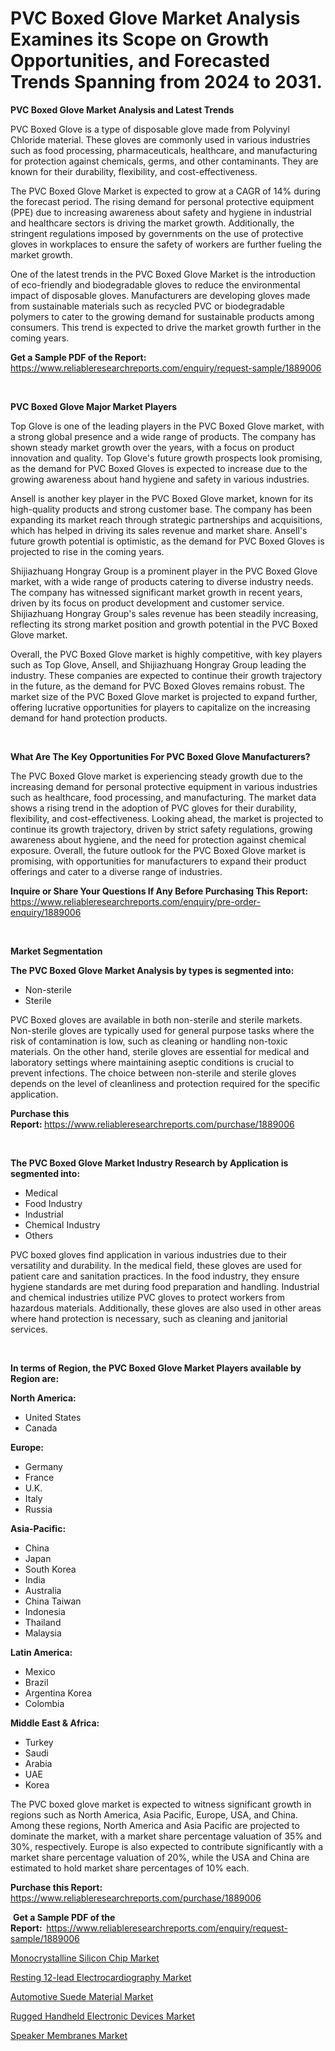 <p><h1>PVC Boxed Glove Market Analysis Examines its Scope on Growth Opportunities, and Forecasted Trends Spanning from 2024 to 2031.</h1></p><p><strong>PVC Boxed Glove Market Analysis and Latest Trends</strong></p>
<p><p>PVC Boxed Glove is a type of disposable glove made from Polyvinyl Chloride material. These gloves are commonly used in various industries such as food processing, pharmaceuticals, healthcare, and manufacturing for protection against chemicals, germs, and other contaminants. They are known for their durability, flexibility, and cost-effectiveness.</p><p>The PVC Boxed Glove Market is expected to grow at a CAGR of 14% during the forecast period. The rising demand for personal protective equipment (PPE) due to increasing awareness about safety and hygiene in industrial and healthcare sectors is driving the market growth. Additionally, the stringent regulations imposed by governments on the use of protective gloves in workplaces to ensure the safety of workers are further fueling the market growth.</p><p>One of the latest trends in the PVC Boxed Glove Market is the introduction of eco-friendly and biodegradable gloves to reduce the environmental impact of disposable gloves. Manufacturers are developing gloves made from sustainable materials such as recycled PVC or biodegradable polymers to cater to the growing demand for sustainable products among consumers. This trend is expected to drive the market growth further in the coming years.</p></p>
<p><strong>Get a Sample PDF of the Report:&nbsp;</strong> <a href="https://www.reliableresearchreports.com/enquiry/request-sample/1889006">https://www.reliableresearchreports.com/enquiry/request-sample/1889006</a></p>
<p>&nbsp;</p>
<p><strong>PVC Boxed Glove Major Market Players</strong></p>
<p><p>Top Glove is one of the leading players in the PVC Boxed Glove market, with a strong global presence and a wide range of products. The company has shown steady market growth over the years, with a focus on product innovation and quality. Top Glove's future growth prospects look promising, as the demand for PVC Boxed Gloves is expected to increase due to the growing awareness about hand hygiene and safety in various industries.</p><p>Ansell is another key player in the PVC Boxed Glove market, known for its high-quality products and strong customer base. The company has been expanding its market reach through strategic partnerships and acquisitions, which has helped in driving its sales revenue and market share. Ansell's future growth potential is optimistic, as the demand for PVC Boxed Gloves is projected to rise in the coming years.</p><p>Shijiazhuang Hongray Group is a prominent player in the PVC Boxed Glove market, with a wide range of products catering to diverse industry needs. The company has witnessed significant market growth in recent years, driven by its focus on product development and customer service. Shijiazhuang Hongray Group's sales revenue has been steadily increasing, reflecting its strong market position and growth potential in the PVC Boxed Glove market.</p><p>Overall, the PVC Boxed Glove market is highly competitive, with key players such as Top Glove, Ansell, and Shijiazhuang Hongray Group leading the industry. These companies are expected to continue their growth trajectory in the future, as the demand for PVC Boxed Gloves remains robust. The market size of the PVC Boxed Glove market is projected to expand further, offering lucrative opportunities for players to capitalize on the increasing demand for hand protection products.</p></p>
<p>&nbsp;</p>
<p><strong>What Are The Key Opportunities For PVC Boxed Glove Manufacturers?</strong></p>
<p><p>The PVC Boxed Glove market is experiencing steady growth due to the increasing demand for personal protective equipment in various industries such as healthcare, food processing, and manufacturing. The market data shows a rising trend in the adoption of PVC gloves for their durability, flexibility, and cost-effectiveness. Looking ahead, the market is projected to continue its growth trajectory, driven by strict safety regulations, growing awareness about hygiene, and the need for protection against chemical exposure. Overall, the future outlook for the PVC Boxed Glove market is promising, with opportunities for manufacturers to expand their product offerings and cater to a diverse range of industries.</p></p>
<p><strong>Inquire or Share Your Questions If Any Before Purchasing This Report:</strong> <a href="https://www.reliableresearchreports.com/enquiry/pre-order-enquiry/1889006">https://www.reliableresearchreports.com/enquiry/pre-order-enquiry/1889006</a></p>
<p>&nbsp;</p>
<p><strong>Market Segmentation</strong></p>
<p><strong>The PVC Boxed Glove Market Analysis by types is segmented into:</strong></p>
<p><ul><li>Non-sterile</li><li>Sterile</li></ul></p>
<p><p>PVC Boxed gloves are available in both non-sterile and sterile markets. Non-sterile gloves are typically used for general purpose tasks where the risk of contamination is low, such as cleaning or handling non-toxic materials. On the other hand, sterile gloves are essential for medical and laboratory settings where maintaining aseptic conditions is crucial to prevent infections. The choice between non-sterile and sterile gloves depends on the level of cleanliness and protection required for the specific application.</p></p>
<p><strong>Purchase this Report:&nbsp;</strong><a href="https://www.reliableresearchreports.com/purchase/1889006">https://www.reliableresearchreports.com/purchase/1889006</a></p>
<p>&nbsp;</p>
<p><strong>The PVC Boxed Glove Market Industry Research by Application is segmented into:</strong></p>
<p><ul><li>Medical</li><li>Food Industry</li><li>Industrial</li><li>Chemical Industry</li><li>Others</li></ul></p>
<p><p>PVC boxed gloves find application in various industries due to their versatility and durability. In the medical field, these gloves are used for patient care and sanitation practices. In the food industry, they ensure hygiene standards are met during food preparation and handling. Industrial and chemical industries utilize PVC gloves to protect workers from hazardous materials. Additionally, these gloves are also used in other areas where hand protection is necessary, such as cleaning and janitorial services.</p></p>
<p>&nbsp;</p>
<p><strong>In terms of Region, the PVC Boxed Glove Market Players available by Region are:</strong></p>
<p>
    <p> <strong> North America: </strong>
        <ul>
            <li>United States</li>
            <li>Canada</li>
        </ul>
        </p> 
    <p> <strong> Europe: </strong>
        <ul>
            <li>Germany</li>
            <li>France</li>
            <li>U.K.</li>
            <li>Italy</li>
            <li>Russia</li>
        </ul>
        </p> 
    <p> <strong> Asia-Pacific: </strong>
        <ul>
            <li>China</li>
            <li>Japan</li>
            <li>South Korea</li>
            <li>India</li>
            <li>Australia</li>
            <li>China Taiwan</li>
            <li>Indonesia</li>
            <li>Thailand</li>
            <li>Malaysia</li>
        </ul>
        </p> 
    <p> <strong> Latin America: </strong>
        <ul>
            <li>Mexico</li>
            <li>Brazil</li>
            <li>Argentina Korea</li>
            <li>Colombia</li>
        </ul>
        </p> 
    <p> <strong> Middle East & Africa: </strong>
        <ul>
            <li>Turkey</li>
            <li>Saudi</li>
            <li>Arabia</li>
            <li>UAE</li>
            <li>Korea</li>
        </ul>
    </p>
    </p>
<p><p>The PVC boxed glove market is expected to witness significant growth in regions such as North America, Asia Pacific, Europe, USA, and China. Among these regions, North America and Asia Pacific are projected to dominate the market, with a market share percentage valuation of 35% and 30%, respectively. Europe is also expected to contribute significantly with a market share percentage valuation of 20%, while the USA and China are estimated to hold market share percentages of 10% each.</p></p>
<p><strong>Purchase this Report: </strong><a href="https://www.reliableresearchreports.com/purchase/1889006">https://www.reliableresearchreports.com/purchase/1889006</a></p>
<p>&nbsp;<strong>Get a Sample PDF of the Report:&nbsp;&nbsp;</strong><a href="https://www.reliableresearchreports.com/enquiry/request-sample/1889006">https://www.reliableresearchreports.com/enquiry/request-sample/1889006</a></p>
<p><strong></strong></p>
<p><p><a href="https://military-diascia-e68.notion.site/Monocrystalline-Silicon-Chip-Market-Size-2024-2031-Global-Industrial-Analysis-Key-Geographical-Re-badbbf6ebd0b4ef1b31fd2b476bd4d2e">Monocrystalline Silicon Chip Market</a></p><p><a href="https://github.com/RoccoManning/Market-Research-Report-List-3/blob/main/resting-12-lead-electrocardiography-market.md">Resting 12-lead Electrocardiography Market</a></p><p><a href="https://view.publitas.com/reportprime-1/insights-into-automotive-suede-material-market-size-analysing-market-share-trends-and-growth-from-2024-to-2031/">Automotive Suede Material Market</a></p><p><a href="https://view.publitas.com/reportprime-1/rugged-handheld-electronic-devices-market-a-comprehensive-report-of-its-market-share-growth-trends-2024-2031/">Rugged Handheld Electronic Devices Market</a></p><p><a href="https://iodized-pantydraco-05c.notion.site/Speaker-Membranes-Market-Share-Market-New-Trends-Analysis-Report-By-Type-By-Application-By-End-u-b34494208f854cdcb0f366a192dd6002">Speaker Membranes Market</a></p></p>